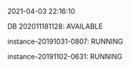 2021-04-03 22:16:10

DB 202011181128: AVAILABLE

instance-20191031-0807: RUNNING

instance-20191102-0631: RUNNING